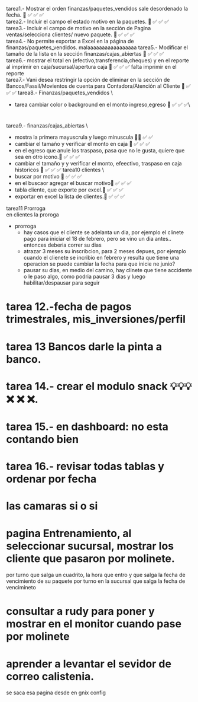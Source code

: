 tarea1.- Mostrar el orden finanzas/paquetes_vendidos sale desordenado la fecha. 💯 ✅ ✅ ✅\
tarea2.- Incluir el campo el estado motivo en la paquetes. 💯 ✅ ✅ ✅\
tarea3.- Incluir el campo de motivo en la sección de Pagina ventas/selecciona clientes/ nuevo paquete. 💯 ✅ ✅ ✅\
tarea4.- No permite exportar a Excel en la página de finanzas/paquetes_vendidos.  malaaaaaaaaaaaaaaaaa
tarea5.- Modificar el tamaño de la lista en la sección finanzas/cajas_abiertas 💯 ✅ ✅ ✅\
tarea6.- mostrar el total en (efectivo,transferencia,cheques) y en el reporte al imprimir  en caja/sucursal/apertura caja 💯 ✅ ✅ ✅ falta imprimir en el reporte\
tarea7.- Vani desea restringir la opción de eliminar en la sección de Bancos/Fassil/Movientos de cuenta  para Contadora/Atención al Cliente 💯 ✅ ✅ ✅
tarea8.- Finanzas/paquetes_vendidos \
  * tarea cambiar color o background en el monto ingreso,egreso  💯 ✅ ✅ ✅\

#
tarea9.- finanzas/cajas_abiertas \
  * mostra la primera mayuscrula y luego minuscula 💯✅ ✅ ✅
  * cambiar el tamaño y verificar el monto en caja 💯 ✅ ✅ ✅
  * en el egreso que anule los traspaso, pasa que no le gusta, quiere que sea en otro icono.💯 ✅ ✅ ✅
  * cambiar el tamaño y y verificar el monto, efeectivo, traspaso en caja historicos 💯 ✅ ✅ ✅
tarea10 clientes \
  * buscar por motivo 💯 ✅ ✅ ✅
  * en el buscaor agregar el buscar motivo💯 ✅ ✅ ✅
  * tabla cliente, que exporte por excel.💯 ✅ ✅ ✅
  * exportar en excel la lista de clientes.💯 ✅ ✅ ✅

tarea11 Prorroga \
en clientes la proroga
  * prorroga
    * hay casos que el cliente se adelanta un dia, por ejemplo el clinete pago para iniciar el 18 de febrero, pero se vino un dia antes.. entonces deberia correr su dias
    * atrazar 3 meses su inscribcion, para 2 meses depues, por ejemplo cuando el clienete se incribio en febrero y resulta que tiene una operacion se puede cambiar la fecha para que inicie ne junio?
    * pausar su dias, en medio del camino, hay clinete que tiene accidente o le paso algo, como podria pausar 3 dias y luego habilitar/despausar para seguir

# tarea 12.-fecha de pagos trimestrales, mis_inversiones/perfil
# tarea 13 Bancos darle la pinta a banco.
# tarea 14.- crear el modulo snack 💡💡💡 ❌ ❌ ❌.
# tarea 15.- en dashboard: no esta contando bien

# tarea 16.- revisar todas tablas y ordenar por fecha
# las camaras si o si

<!-- *** ultimo anular efectivo tiene que desaparecer -->

# pagina Entrenamiento, al seleccionar sucursal, mostrar los cliente que pasaron por molinete.
por turno
que salga un cuadrito, la hora que entro y que salga la fecha de vencimiento de su paquete
por turno en la sucursal
que salga la fecha de vencimineto


# consultar a rudy para poner y mostrar en el monitor cuando pase  por molinete

# aprender a levantar el sevidor de correo calistenia.


se saca esa pagina
desde en gnix config

<!-- #

restringir la opción de eliminar en la sección de Bancos/Fassil/Movientos de cuenta  para Contadora hacer un wiki
1. loguear como super_usuario
2. crear rol: ejemplo contado
    * editar rol
          * activar ver
          * desactivar eliminar
3. usuarios: seleccionar todas sucursales que va a ver la banca

# -->


<!-- tarea10 ✅ ✅ ✅
como ordenar el ExportExcel de forma asc fecha inicio
como ordenar el SLIt de forma asc fecha inicio -->